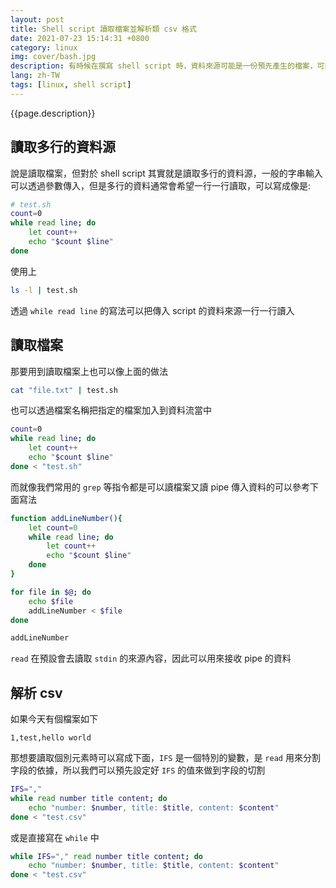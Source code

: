 ```yaml
---
layout: post
title: Shell script 讀取檔案並解析類 csv 格式
date: 2021-07-23 15:14:31 +0800
category: linux
img: cover/bash.jpg
description: 有時候在撰寫 shell script 時，資料來源可能是一份預先產生的檔案，可能是 log 或是一些多行的輸出，那就沒辦法用一般讀值的方式去處理，如果又涉及特殊的格式像是 csv 這樣的又該怎麼處理呢
lang: zh-TW
tags: [linux, shell script]
---
```


{{page.description}}

## 讀取多行的資料源

說是讀取檔案，但對於 shell script 其實就是讀取多行的資料源，一般的字串輸入可以透過參數傳入，但是多行的資料通常會希望一行一行讀取，可以寫成像是:

```bash
# test.sh
count=0
while read line; do
    let count++
    echo "$count $line"
done
```

使用上

```bash
ls -l | test.sh
```

透過 `while read line` 的寫法可以把傳入 script 的資料來源一行一行讀入

## 讀取檔案

那要用到讀取檔案上也可以像上面的做法

```bash
cat "file.txt" | test.sh
```

也可以透過檔案名稱把指定的檔案加入到資料流當中

```bash
count=0
while read line; do
    let count++
    echo "$count $line"
done < "test.sh"
```

而就像我們常用的 `grep` 等指令都是可以讀檔案又讀 pipe 傳入資料的可以參考下面寫法

```bash
function addLineNumber(){
    let count=0
    while read line; do
        let count++
        echo "$count $line"
    done
}

for file in $@; do
    echo $file
    addLineNumber < $file
done

addLineNumber
```

`read` 在預設會去讀取 `stdin` 的來源內容，因此可以用來接收 pipe 的資料

## 解析 csv
如果今天有個檔案如下

```
1,test,hello world
```

那想要讀取個別元素時可以寫成下面，`IFS` 是一個特別的變數，是 `read` 用來分割字段的依據，所以我們可以預先設定好 `IFS` 的值來做到字段的切割

```bash
IFS=","
while read number title content; do
    echo "number: $number, title: $title, content: $content"
done < "test.csv"
```

或是直接寫在 `while` 中

```bash
while IFS="," read number title content; do
    echo "number: $number, title: $title, content: $content"
done < "test.csv"
```